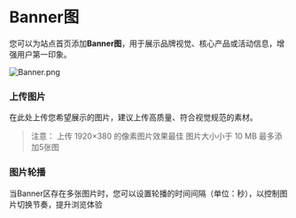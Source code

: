 # Banner图

您可以为站点首页添加**Banner图**，用于展示品牌视觉、核心产品或活动信息，增强用户第一印象。

![Banner.png](http://kmdev.53ai.com/api/preview/a044ef7b8723ad6a14b3ae765f5e907e.png)

### 上传图片

在此处上传您希望展示的图片，建议上传高质量、符合视觉规范的素材。

> 注意：
> 上传 1920×380 的像素图片效果最佳
> 图片大小小于 10 MB
> 最多添加5张图

### 图片轮播

当Banner区存在多张图片时，您可以设置轮播的时间间隔（单位：秒），以控制图片切换节奏，提升浏览体验

